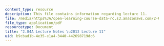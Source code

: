 ```yaml
---
content_type: resource
description: This file contains information regarding lecture 11.
file: /media/https%3A/open-learning-course-data-rc.s3.amazonaws.com/2-04a-systems-and-controls-spring-2013/b9cbad1b4e35e1a43440442698719dc6_MIT2_04AS13_Lecture11.pdf
file_type: application/pdf
resourcetype: Document
title: "2.04A Lecture Notes \u2013 Lecture 11"
uid: b9cbad1b-4e35-e1a4-3440-442698719dc6
---
```

